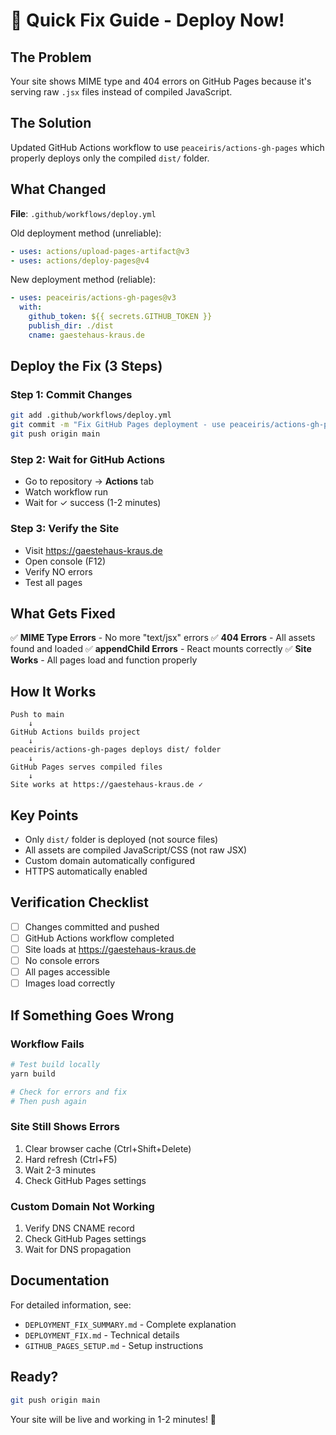 # 🚀 Quick Fix Guide - Deploy Now!

## The Problem
Your site shows MIME type and 404 errors on GitHub Pages because it's serving raw `.jsx` files instead of compiled JavaScript.

## The Solution
Updated GitHub Actions workflow to use `peaceiris/actions-gh-pages` which properly deploys only the compiled `dist/` folder.

## What Changed
**File**: `.github/workflows/deploy.yml`

Old deployment method (unreliable):
```yaml
- uses: actions/upload-pages-artifact@v3
- uses: actions/deploy-pages@v4
```

New deployment method (reliable):
```yaml
- uses: peaceiris/actions-gh-pages@v3
  with:
    github_token: ${{ secrets.GITHUB_TOKEN }}
    publish_dir: ./dist
    cname: gaestehaus-kraus.de
```

## Deploy the Fix (3 Steps)

### Step 1: Commit Changes
```bash
git add .github/workflows/deploy.yml
git commit -m "Fix GitHub Pages deployment - use peaceiris/actions-gh-pages"
git push origin main
```

### Step 2: Wait for GitHub Actions
- Go to repository → **Actions** tab
- Watch workflow run
- Wait for ✓ success (1-2 minutes)

### Step 3: Verify the Site
- Visit https://gaestehaus-kraus.de
- Open console (F12)
- Verify NO errors
- Test all pages

## What Gets Fixed

✅ **MIME Type Errors** - No more "text/jsx" errors
✅ **404 Errors** - All assets found and loaded
✅ **appendChild Errors** - React mounts correctly
✅ **Site Works** - All pages load and function properly

## How It Works

```
Push to main
    ↓
GitHub Actions builds project
    ↓
peaceiris/actions-gh-pages deploys dist/ folder
    ↓
GitHub Pages serves compiled files
    ↓
Site works at https://gaestehaus-kraus.de ✓
```

## Key Points

- Only `dist/` folder is deployed (not source files)
- All assets are compiled JavaScript/CSS (not raw JSX)
- Custom domain automatically configured
- HTTPS automatically enabled

## Verification Checklist

- [ ] Changes committed and pushed
- [ ] GitHub Actions workflow completed
- [ ] Site loads at https://gaestehaus-kraus.de
- [ ] No console errors
- [ ] All pages accessible
- [ ] Images load correctly

## If Something Goes Wrong

### Workflow Fails
```bash
# Test build locally
yarn build

# Check for errors and fix
# Then push again
```

### Site Still Shows Errors
1. Clear browser cache (Ctrl+Shift+Delete)
2. Hard refresh (Ctrl+F5)
3. Wait 2-3 minutes
4. Check GitHub Pages settings

### Custom Domain Not Working
1. Verify DNS CNAME record
2. Check GitHub Pages settings
3. Wait for DNS propagation

## Documentation

For detailed information, see:
- `DEPLOYMENT_FIX_SUMMARY.md` - Complete explanation
- `DEPLOYMENT_FIX.md` - Technical details
- `GITHUB_PAGES_SETUP.md` - Setup instructions

## Ready?

```bash
git push origin main
```

Your site will be live and working in 1-2 minutes! 🎉

